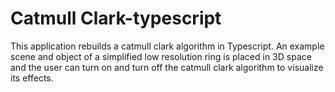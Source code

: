 # Catmull Clark-typescript

This application rebuilds a catmull clark algorithm in Typescript. An example scene and object of a simplified low resolution ring is placed in 3D space and the user can turn on and turn off the catmull clark algorithm to visualize its effects.
